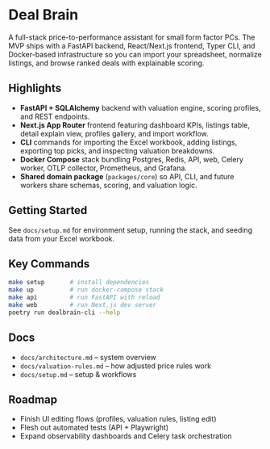 # Deal Brain

A full-stack price-to-performance assistant for small form factor PCs. The MVP ships with a FastAPI backend, React/Next.js frontend, Typer CLI, and Docker-based infrastructure so you can import your spreadsheet, normalize listings, and browse ranked deals with explainable scoring.

## Highlights
- **FastAPI + SQLAlchemy** backend with valuation engine, scoring profiles, and REST endpoints.
- **Next.js App Router** frontend featuring dashboard KPIs, listings table, detail explain view, profiles gallery, and import workflow.
- **CLI** commands for importing the Excel workbook, adding listings, exporting top picks, and inspecting valuation breakdowns.
- **Docker Compose** stack bundling Postgres, Redis, API, web, Celery worker, OTLP collector, Prometheus, and Grafana.
- **Shared domain package** (`packages/core`) so API, CLI, and future workers share schemas, scoring, and valuation logic.

## Getting Started
See `docs/setup.md` for environment setup, running the stack, and seeding data from your Excel workbook.

## Key Commands
```bash
make setup       # install dependencies
make up          # run docker-compose stack
make api         # run FastAPI with reload
make web         # run Next.js dev server
poetry run dealbrain-cli --help
```

## Docs
- `docs/architecture.md` – system overview
- `docs/valuation-rules.md` – how adjusted price rules work
- `docs/setup.md` – setup & workflows

## Roadmap
- Finish UI editing flows (profiles, valuation rules, listing edit)
- Flesh out automated tests (API + Playwright)
- Expand observability dashboards and Celery task orchestration
